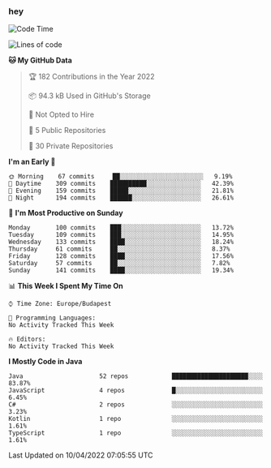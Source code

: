 ### hey

<!--START_SECTION:waka-->
![Code Time](http://img.shields.io/badge/Code%20Time-653%20hrs%207%20mins-blue)

![Lines of code](https://img.shields.io/badge/From%20Hello%20World%20I%27ve%20Written-485%20Thousand%20lines%20of%20code-blue)

**🐱 My GitHub Data** 

> 🏆 182 Contributions in the Year 2022
 > 
> 📦 94.3 kB Used in GitHub's Storage 
 > 
> 🚫 Not Opted to Hire
 > 
> 📜 5 Public Repositories 
 > 
> 🔑 30 Private Repositories  
 > 
**I'm an Early 🐤** 

```text
🌞 Morning    67 commits     ██░░░░░░░░░░░░░░░░░░░░░░░   9.19% 
🌆 Daytime    309 commits    ██████████░░░░░░░░░░░░░░░   42.39% 
🌃 Evening    159 commits    █████░░░░░░░░░░░░░░░░░░░░   21.81% 
🌙 Night      194 commits    ██████░░░░░░░░░░░░░░░░░░░   26.61%

```
📅 **I'm Most Productive on Sunday** 

```text
Monday       100 commits    ███░░░░░░░░░░░░░░░░░░░░░░   13.72% 
Tuesday      109 commits    ███░░░░░░░░░░░░░░░░░░░░░░   14.95% 
Wednesday    133 commits    ████░░░░░░░░░░░░░░░░░░░░░   18.24% 
Thursday     61 commits     ██░░░░░░░░░░░░░░░░░░░░░░░   8.37% 
Friday       128 commits    ████░░░░░░░░░░░░░░░░░░░░░   17.56% 
Saturday     57 commits     ██░░░░░░░░░░░░░░░░░░░░░░░   7.82% 
Sunday       141 commits    ████░░░░░░░░░░░░░░░░░░░░░   19.34%

```


📊 **This Week I Spent My Time On** 

```text
⌚︎ Time Zone: Europe/Budapest

💬 Programming Languages: 
No Activity Tracked This Week

🔥 Editors: 
No Activity Tracked This Week

```

**I Mostly Code in Java** 

```text
Java                     52 repos            █████████████████████░░░░   83.87% 
JavaScript               4 repos             █░░░░░░░░░░░░░░░░░░░░░░░░   6.45% 
C#                       2 repos             ░░░░░░░░░░░░░░░░░░░░░░░░░   3.23% 
Kotlin                   1 repo              ░░░░░░░░░░░░░░░░░░░░░░░░░   1.61% 
TypeScript               1 repo              ░░░░░░░░░░░░░░░░░░░░░░░░░   1.61%

```



 Last Updated on 10/04/2022 07:05:55 UTC
<!--END_SECTION:waka-->
